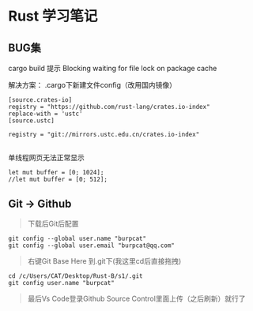 # Rust 学习笔记 


## BUG集

cargo build 提示 Blocking waiting for file lock on package cache

解决方案：
.cargo下新建文件config（改用国内镜像）

```
[source.crates-io]
registry = "https://github.com/rust-lang/crates.io-index"
replace-with = 'ustc'
[source.ustc]

registry = "git://mirrors.ustc.edu.cn/crates.io-index"
```
## 
单线程网页无法正常显示

```
let mut buffer = [0; 1024];
//let mut buffer = [0; 512];
```
## Git -> Github
>下载后Git后配置
```
git config --global user.name "burpcat"
git config --global user.email "burpcat@qq.com"
```
>右键Git Base Here
>到.git下(我这里cd后直接拖拽)
```
cd /c/Users/CAT/Desktop/Rust-B/s1/.git
git config user.name "burpcat"
```
>最后Vs Code登录Github
>Source Control里面上传（之后刷新）就行了